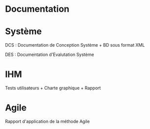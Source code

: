 # Documentation

# Système 

DCS : Documentation de Conception Système + BD sous format XML

DES : Documentation d'Evalutation Système

# IHM 

Tests utilisateurs + Charte graphique + Rapport

# Agile 

Rapport d'application de la méthode Agile





